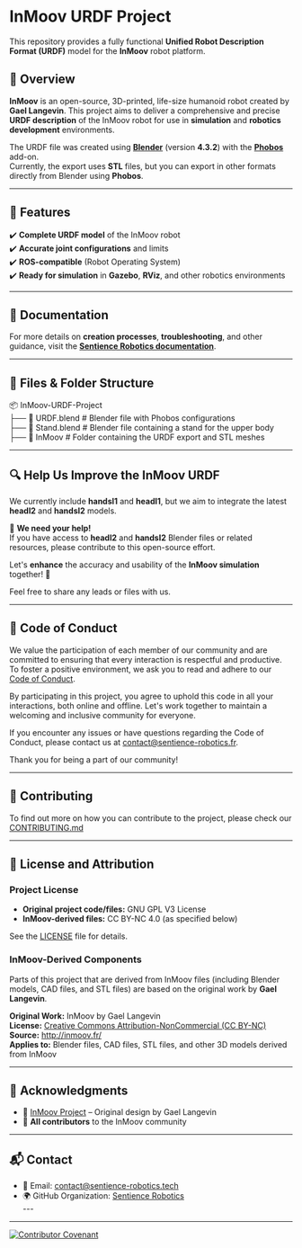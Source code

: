 # InMoov URDF Project

This repository provides a fully functional **Unified Robot Description Format (URDF)** model for the **InMoov** robot platform.

## 📌 Overview

**InMoov** is an open-source, 3D-printed, life-size humanoid robot created by **Gael Langevin**. This project aims to deliver a comprehensive and precise **URDF description** of the InMoov robot for use in **simulation** and **robotics development** environments.

The URDF file was created using **[Blender](https://www.blender.org/)** (version **4.3.2**) with the **[Phobos](https://github.com/dfki-ric/phobos)** add-on.  
Currently, the export uses **STL** files, but you can export in other formats directly from Blender using **Phobos**.

---

## 🚀 Features

✔️ **Complete URDF model** of the InMoov robot  
✔️ **Accurate joint configurations** and limits  
✔️ **ROS-compatible** (Robot Operating System)  
✔️ **Ready for simulation** in **Gazebo**, **RViz**, and other robotics environments

---

## 📖 Documentation

For more details on **creation processes**, **troubleshooting**, and other guidance, visit the **[Sentience Robotics documentation](https://docs.sentience-robotics.tech/s/master/p/urdf-NyIKx8PezV)**.

---

## 📂 Files & Folder Structure

📦 InMoov-URDF-Project<br>
├── 📄 URDF.blend # Blender file with Phobos configurations<br>
├── 📄 Stand.blend # Blender file containing a stand for the upper body<br>
├── 📂 InMoov # Folder containing the URDF export and STL meshes<br>

---

## 🔍 Help Us Improve the InMoov URDF

We currently include **handsI1** and **headI1**, but we aim to integrate the latest **headI2** and **handsI2** models.

📢 **We need your help!**  
If you have access to **headI2** and **handsI2** Blender files or related resources, please contribute to this open-source effort.

Let's **enhance** the accuracy and usability of the **InMoov simulation** together! 🚀

Feel free to share any leads or files with us.

---

## 📜 Code of Conduct

We value the participation of each member of our community and are committed to ensuring that every interaction is respectful and productive. To foster a positive environment, we ask you to read and adhere to our [Code of Conduct](CODE_OF_CONDUCT.md).

By participating in this project, you agree to uphold this code in all your interactions, both online and offline. Let's work together to maintain a welcoming and inclusive community for everyone.

If you encounter any issues or have questions regarding the Code of Conduct, please contact us at [contact@sentience-robotics.fr](mailto:contact@sentience-robotics.fr).

Thank you for being a part of our community!

---

## 🤝 Contributing

To find out more on how you can contribute to the project, please check our [CONTRIBUTING.md](CONTRIBUTING.md)

---

## 📜 License and Attribution

### Project License

- **Original project code/files:** GNU GPL V3 License
- **InMoov-derived files:** CC BY-NC 4.0 (as specified below)
 
See the [LICENSE](LICENSE) file for details.

### InMoov-Derived Components

Parts of this project that are derived from InMoov files (including Blender models, CAD files, and STL files) are based on the original work by **Gael Langevin**.

**Original Work:** InMoov by Gael Langevin  
**License:** [Creative Commons Attribution-NonCommercial (CC BY-NC)](https://creativecommons.org/licenses/by-nc/4.0/)  
**Source:** http://inmoov.fr/  
**Applies to:** Blender files, CAD files, STL files, and other 3D models derived from InMoov

---

## 🙌 Acknowledgments

- 🎉 [InMoov Project](https://inmoov.fr/) – Original design by Gael Langevin<br>
- 🎉 **All contributors** to the InMoov community<br>

---

## 📬 Contact

- 📧 Email: [contact@sentience-robotics.tech](mailto:contact@sentience-robotics.tech)<br>
- 🌍 GitHub Organization: [Sentience Robotics](https://github.com/sentience-robotics)<br>---

---

[![Contributor Covenant](https://img.shields.io/badge/Contributor%20Covenant-2.0-4baaaa.svg)](code_of_conduct.md)
